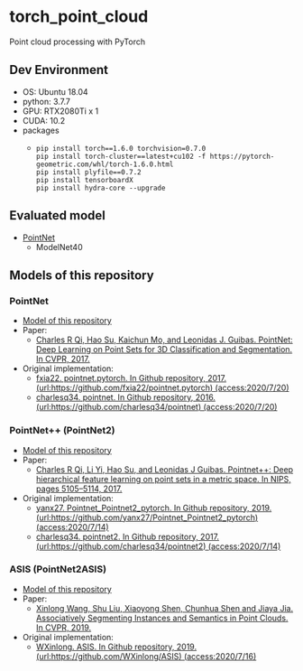 # torch_point_cloud
Point cloud processing with PyTorch

## Dev Environment
- OS: Ubuntu 18.04
- python: 3.7.7
- GPU: RTX2080Ti x 1
- CUDA: 10.2
- packages
  - ```
    pip install torch==1.6.0 torchvision=0.7.0
    pip install torch-cluster==latest+cu102 -f https://pytorch-geometric.com/whl/torch-1.6.0.html
    pip install plyfile==0.7.2
    pip install tensorboardX
    pip install hydra-core --upgrade
    ```

## Evaluated model
- [PointNet](examples/PointNet/README.md)
  - ModelNet40

## Models of this repository
### PointNet
- [Model of this repository](examples/PointNet/README.md)
- Paper:
  - [Charles R Qi, Hao Su, Kaichun Mo, and Leonidas J. Guibas. PointNet: Deep Learning on Point Sets for 3D Classification and Segmentation. In CVPR, 2017.](https://arxiv.org/abs/1612.00593)
- Original implementation:
  - [fxia22. pointnet.pytorch. In Github repository, 2017. (url:https://github.com/fxia22/pointnet.pytorch) (access:2020/7/20)](https://github.com/fxia22/pointnet.pytorch)
  - [charlesq34. pointnet. In Github repository, 2016. (url:https://github.com/charlesq34/pointnet) (access:2020/7/20)](https://github.com/charlesq34/pointnet)
### PointNet++ (PointNet2)
- [Model of this repository](examples/PointNet2/README.md)
- Paper: 
  - [Charles R Qi, Li Yi, Hao Su, and Leonidas J Guibas. Pointnet++: Deep hierarchical feature learning on point sets in a metric space. In NIPS, pages 5105–5114, 2017.](https://arxiv.org/abs/1706.02413)
- Original implementation:
  - [yanx27. Pointnet_Pointnet2_pytorch. In Github repository, 2019. (url:https://github.com/yanx27/Pointnet_Pointnet2_pytorch) (access:2020/7/14)](https://github.com/yanx27/Pointnet_Pointnet2_pytorch)
  - [charlesq34. pointnet2. In Github repository, 2017. (url:https://github.com/charlesq34/pointnet2) (access:2020/7/14)](https://github.com/charlesq34/pointnet2)
### ASIS (PointNet2ASIS)
- [Model of this repository](examples/PointNet2ASIS/README.md)
- Paper:
  - [Xinlong Wang, Shu Liu, Xiaoyong Shen, Chunhua Shen and Jiaya Jia. Associatively Segmenting Instances and Semantics in Point Clouds. In CVPR, 2019.](https://arxiv.org/abs/1902.09852)
- Original implementation:
  - [WXinlong. ASIS. In Github repository, 2019. (url:https://github.com/WXinlong/ASIS) (access:2020/7/16)](https://github.com/WXinlong/ASIS)

